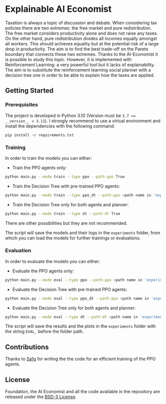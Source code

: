 # Explainable AI Economist

Taxation is always a topic of discussion and debate. When considering tax policies there are two extremes: the free market and pure redistribution. The free market considers productivity alone and does not raise any taxes. On the other hand, pure redistribution divides all incomes equally amongst all workers. This should achieves equality but at the potential risk of a large drop in productivity. The aim is to find the best trade-off on the Pareto boundary that connects these two extremes. Thanks to the AI-Economist it is possible to study this topic. However, it is implemented with Reinforcement Learning: a very powerful tool but it lacks of explainability. The aim is to substitute the reinforcement learning social planner with a decision tree one in order to be able to explain how the taxes are applied.

## Getting Started

### Prerequisites

The project is developed in Python 3.10 (Version must be `3.7 <= __version__ < 3.11`). I strongly recommend to use a virtual environment and install the dependencies with the following command:

```
pip install -r requirements.txt
```

### Training

In order to train the models you can either:

- Train the PPO agents only: 
```bash
python main.py --mode train --type ppo --path-ppo True
```
- Train the Decision Tree with pre-trained PPO agents: 
```bash
python main.py --mode train --type ppo_dt --path-ppo <path name in 'experiments' to the PPO agents> --path-dt True
```
- Train the Decision Tree only for both agents and planner: 
```bash
python main.py --mode train --type dt --path-dt True
```
  
There are other possibilities but they are not recommended. 

The script will save the models and their logs in the `experiments` folder, from which you can load the models for further trainings or evaluations.

### Evaluation

In order to evaluate the models you can either:

- Evaluate the PPO agents only: 
```bash
python main.py --mode eval --type ppo --path-ppo <path name in 'experiments' to the PPO agents>
```

- Evaluate the Decision Tree with pre-trained PPO agents: 
```bash
python main.py --mode eval --type ppo_dt --path-ppo <path name in 'experiments' to the PPO agents> --path-dt <path name in 'experiments' to the Decision Tree>
```

- Evaluate the Decision Tree only for both agents and planner: 
```bash
python main.py --mode eval --type dt --path-dt <path name in 'experiments' to the Decision Tree>
```

The script will save the results and the plots in the `experiments` folder with the string `EVAL_` before the folder path.

## Contributions

Thanks to [Sa1g](https://github.com/sa1g) for writing the the code for an efficient training of the PPO agents.

## License

Foundation, the AI Economist and all the code available in the repository are released under the [BSD-3 License](LICENSE.txt).
